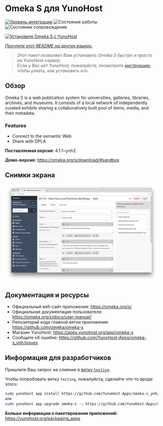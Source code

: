 <!--
Важно: этот README был автоматически сгенерирован <https://github.com/YunoHost/apps/tree/master/tools/readme_generator>
Он НЕ ДОЛЖЕН редактироваться вручную.
-->

# Omeka S для YunoHost

[![Уровень интеграции](https://apps.yunohost.org/badge/integration/omeka-s)](https://ci-apps.yunohost.org/ci/apps/omeka-s/)
![Состояние работы](https://apps.yunohost.org/badge/state/omeka-s)
![Состояние сопровождения](https://apps.yunohost.org/badge/maintained/omeka-s)

[![Установите Omeka S с YunoHost](https://install-app.yunohost.org/install-with-yunohost.svg)](https://install-app.yunohost.org/?app=omeka-s)

*[Прочтите этот README на других языках.](./ALL_README.md)*

> *Этот пакет позволяет Вам установить Omeka S быстро и просто на YunoHost-сервер.*  
> *Если у Вас нет YunoHost, пожалуйста, посмотрите [инструкцию](https://yunohost.org/install), чтобы узнать, как установить его.*

## Обзор

Omeka S is a web publication system for universities, galleries, libraries, archives, and museums. It consists of a local network of independently curated exhibits sharing a collaboratively built pool of items, media, and their metadata.

### Features

- Connect to the semantic Web
- Share with DPLA

**Поставляемая версия:** 4.1.1~ynh2

**Демо-версия:** <https://omeka.org/s/download/#sandbox>

## Снимки экрана

![Снимок экрана Omeka S](./doc/screenshots/omeka-s.png)

## Документация и ресурсы

- Официальный веб-сайт приложения: <https://omeka.org/s/>
- Официальная документация пользователя: <https://omeka.org/s/docs/user-manual/>
- Репозиторий кода главной ветки приложения: <https://github.com/omeka/omeka-s>
- Магазин YunoHost: <https://apps.yunohost.org/app/omeka-s>
- Сообщите об ошибке: <https://github.com/YunoHost-Apps/omeka-s_ynh/issues>

## Информация для разработчиков

Пришлите Ваш запрос на слияние в [ветку `testing`](https://github.com/YunoHost-Apps/omeka-s_ynh/tree/testing).

Чтобы попробовать ветку `testing`, пожалуйста, сделайте что-то вроде этого:

```bash
sudo yunohost app install https://github.com/YunoHost-Apps/omeka-s_ynh/tree/testing --debug
или
sudo yunohost app upgrade omeka-s -u https://github.com/YunoHost-Apps/omeka-s_ynh/tree/testing --debug
```

**Больше информации о пакетировании приложений:** <https://yunohost.org/packaging_apps>
